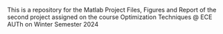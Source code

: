 This is a repository for the Matlab Project Files, Figures and Report of the second project assigned on the course Optimization Techniques @ ECE AUTh on Winter Semester 2024
